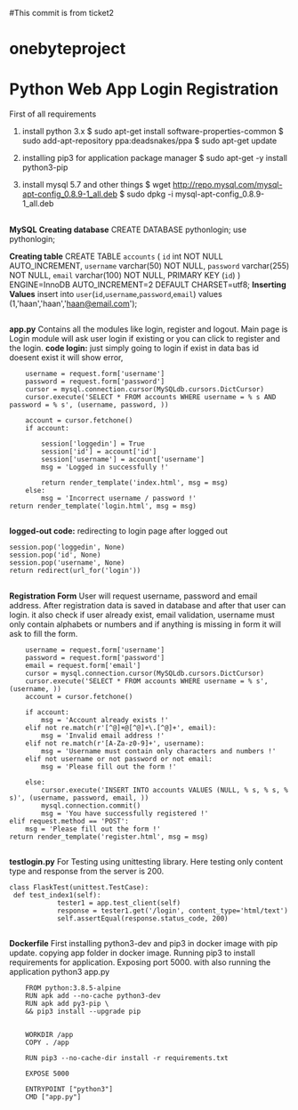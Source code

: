 #This commit is from ticket2
# onebyteproject
# Python Web App Login Registration 
First of all requirements 
1) install python 3.x
$ sudo apt-get install software-properties-common
$ sudo add-apt-repository ppa:deadsnakes/ppa
$ sudo apt-get update

2) installing pip3 for application package manager
$ sudo apt-get -y install python3-pip

3) install mysql 5.7 and other things
$ wget http://repo.mysql.com/mysql-apt-config_0.8.9-1_all.deb
$ sudo dpkg -i mysql-apt-config_0.8.9-1_all.deb


##

**MySQL**
**Creating database**
CREATE DATABASE pythonlogin;
use pythonlogin;

**Creating table**
CREATE TABLE `accounts` (
  `id` int NOT NULL AUTO_INCREMENT,
  `username` varchar(50) NOT NULL,
  `password` varchar(255) NOT NULL,
  `email` varchar(100) NOT NULL,
  PRIMARY KEY (`id`)
) ENGINE=InnoDB AUTO_INCREMENT=2 DEFAULT CHARSET=utf8;
**Inserting Values**
insert  into `user`(`id`,`username`,`password`,`email`) values
(1,'haan','haan','haan@email.com');
##
**app.py**
Contains all the modules like login, register and logout. 
Main page is Login module will ask user login if existing or you can click to register and the login. 
**code login:**  just simply going to login if exist in data bas id doesent exist it will show error, 

        
        username = request.form['username']
        password = request.form['password']
        cursor = mysql.connection.cursor(MySQLdb.cursors.DictCursor)
        cursor.execute('SELECT * FROM accounts WHERE username = % s AND password = % s', (username, password, ))

        account = cursor.fetchone()
        if account:

            session['loggedin'] = True
            session['id'] = account['id']
            session['username'] = account['username']
            msg = 'Logged in successfully !'

            return render_template('index.html', msg = msg)
        else:
            msg = 'Incorrect username / password !'
    return render_template('login.html', msg = msg)

##
**logged-out code:**  redirecting to login page after logged out  
 
    session.pop('loggedin', None)
    session.pop('id', None)
    session.pop('username', None)
    return redirect(url_for('login'))
##
**Registration Form** User will request username, password and email address. After registration data is saved in database and after that user can login. it also check if user already exist, email validation, username must only contain alphabets or numbers and if anything is missing in form it will ask to fill the form. 

	    username = request.form['username']
        password = request.form['password']
        email = request.form['email']
        cursor = mysql.connection.cursor(MySQLdb.cursors.DictCursor)
        cursor.execute('SELECT * FROM accounts WHERE username = % s', (username, ))
        account = cursor.fetchone()

        if account:
            msg = 'Account already exists !'
        elif not re.match(r'[^@]+@[^@]+\.[^@]+', email):
            msg = 'Invalid email address !'
        elif not re.match(r'[A-Za-z0-9]+', username):
            msg = 'Username must contain only characters and numbers !'
        elif not username or not password or not email:
            msg = 'Please fill out the form !'

        else:
            cursor.execute('INSERT INTO accounts VALUES (NULL, % s, % s, % s)', (username, password, email, ))
            mysql.connection.commit()
            msg = 'You have successfully registered !'
    elif request.method == 'POST':
        msg = 'Please fill out the form !'
    return render_template('register.html', msg = msg)
##
**testlogin.py**
For Testing using unittesting library.  Here testing only content type and response from the server is 200.  


	class FlaskTest(unittest.TestCase):
	 def test_index1(self):
                tester1 = app.test_client(self)
                response = tester1.get('/login', content_type='html/text')
                self.assertEqual(response.status_code, 200)
##
**Dockerfile**  First installing python3-dev and pip3 in docker image with pip update. copying app folder in docker image. Running pip3 to install requirements for application. Exposing port 5000. with also running the application python3 app.py 

		FROM python:3.8.5-alpine
		RUN apk add --no-cache python3-dev
		RUN apk add py3-pip \
		&& pip3 install --upgrade pip


		WORKDIR /app
		COPY . /app

		RUN pip3 --no-cache-dir install -r requirements.txt

		EXPOSE 5000

		ENTRYPOINT ["python3"]
		CMD ["app.py"]
